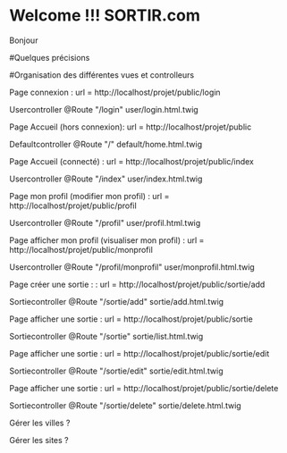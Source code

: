 # Welcome !!! SORTIR.com
Bonjour

#Quelques précisions

#Organisation des différentes vues et controlleurs

Page connexion : url = http://localhost/projet/public/login

Usercontroller
@Route "/login"
user/login.html.twig

Page Accueil (hors connexion): url = http://localhost/projet/public

Defaultcontroller
@Route "/"
default/home.html.twig

Page Accueil (connecté) : url = http://localhost/projet/public/index

Usercontroller
@Route "/index"
user/index.html.twig

Page mon profil (modifier mon profil) : url = http://localhost/projet/public/profil

Usercontroller
@Route "/profil"
user/profil.html.twig

Page afficher mon profil (visualiser mon profil) : url = http://localhost/projet/public/monprofil

Usercontroller
@Route "/profil/monprofil"
user/monprofil.html.twig

Page créer une sortie : : url = http://localhost/projet/public/sortie/add

Sortiecontroller
@Route "/sortie/add"
sortie/add.html.twig

Page afficher une sortie : url = http://localhost/projet/public/sortie

Sortiecontroller
@Route "/sortie"
sortie/list.html.twig

Page afficher une sortie : url = http://localhost/projet/public/sortie/edit

Sortiecontroller
@Route "/sortie/edit"
sortie/edit.html.twig

Page afficher une sortie : url = http://localhost/projet/public/sortie/delete

Sortiecontroller
@Route "/sortie/delete"
sortie/delete.html.twig

Gérer les villes ?

Gérer les sites ?
